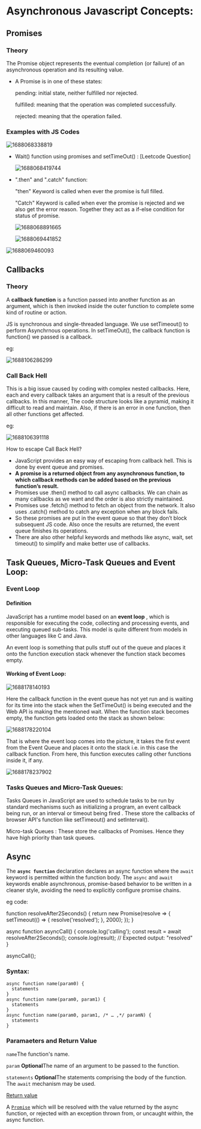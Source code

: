 # Asynchronous Javascript Concepts:

## Promises

### Theory

The Promise object represents the eventual completion (or failure) of an asynchronous operation and its resulting value.

* A Promise is in one of these states:

  pending: initial state, neither fulfilled nor rejected.

  fulfilled: meaning that the operation was completed successfully.

  rejected: meaning that the operation failed.

### Examples with JS Codes

![1688068338819](image/concepts/1688068338819.png)

* Wait() function using promises and setTimeOut() :   [Leetcode Question]

  ![1688068419744](image/concepts/1688068419744.png)
* ".then" and ".catch" function:

  "then" Keyword is called when ever the promise is full filled.

  "Catch"  Keyword is called when ever the promise is rejected and we also get the error reason.
  Together they act as a if-else condition for status of promise.

  ![1688068891665](image/concepts/1688068891665.png)

  ![1688069441852](image/concepts/1688069441852.png)

![1688069460093](image/concepts/1688069460093.png)

## Callbacks

### Theory

A **callback function** is a function passed into another function as an argument, which is then invoked inside the outer function to complete some kind of routine or action.

JS is synchronous and single-threaded language. We use setTimeout() to perform Asynchrnous operations. In setTimeOut(), the callback function is function() we passed is a callback.

eg:

 ![1688106286299](image/concepts/1688106286299.png)

### Call Back Hell

This is a big issue caused by coding with complex nested callbacks. Here, each and every callback takes an argument that is a result of the previous callbacks. In this manner, The code structure looks like a pyramid, making it difficult to read and maintain. Also, if there is an error in one function, then all other functions get affected.

eg:

![1688106391118](image/concepts/1688106391118.png)

How to escape Call Back Hell?

* JavaScript provides an easy way of escaping from callback hell. This is done by event queue and promises.
* **A promise is a returned object from any asynchronous function, to which callback methods can be added based on the previous function’s result.**
* Promises use .then() method to call async callbacks. We can chain as many callbacks as we want and the order is also strictly maintained.
* Promises use .fetch() method to fetch an object from the network. It also uses .catch() method to catch any exception when any block fails.
* So these promises are put in the event queue so that they don’t block subsequent JS code. Also once the results are returned, the event queue finishes its operations.
* There are also other helpful keywords and methods like async, wait, set timeout() to simplify and make better use of callbacks.

## Task Queues, Micro-Task Queues and Event Loop:

### Event Loop

#### Definition

JavaScript has a runtime model based on an  **event loop** , which is responsible for executing the code, collecting and processing events, and executing queued sub-tasks. This model is quite different from models in other languages like C and Java.

An event loop is something that pulls stuff out of the queue and places it onto the function execution stack whenever the function stack becomes empty.

#### Working of Event Loop:

![1688178140193](image/concepts/1688178140193.png)

Here the callback function in the event queue has not yet run and is waiting for its time into the stack when the SetTimeOut() is being executed and the Web API is making the mentioned wait. When the function stack becomes empty, the function gets loaded onto the stack as shown below:

![1688178220104](image/concepts/1688178220104.png)

That is where the event loop comes into the picture, it takes the first event from the Event Queue and places it onto the stack i.e. in this case the callback function. From here, this function executes calling other functions inside it, if any.

![1688178237902](image/concepts/1688178237902.png)

### Tasks Queues and Micro-Task Queues:

Tasks Queues in JavaScript are used to schedule tasks to be run by standard mechanisms such as initializing a program, an event callback being run, or an interval or timeout being fired . These store the callbacks of browser API's function like setTimeout() and setInterval().

Micro-task Queues : These store the callbacks of Promises. Hence they have high priority than task queues.


## Async

The **`async function`** declaration declares an async function where the `await` keyword is permitted within the function body. The `async` and `await` keywords enable asynchronous, promise-based behavior to be written in a cleaner style, avoiding the need to explicitly configure promise chains.


eg code:

function resolveAfter2Seconds() {
  return new Promise(resolve => {
    setTimeout(() => {
      resolve('resolved');
    }, 2000);
  });
}

async function asyncCall() {
  console.log('calling');
  const result = await resolveAfter2Seconds();
  console.log(result);
  // Expected output: "resolved"
}

asyncCall();

### Syntax:


```
async function name(param0) {
  statements
}
async function name(param0, param1) {
  statements
}
async function name(param0, param1, /* … ,*/ paramN) {
  statements
}
```

### Paramaeters and Return Value

`name`The function's name.

`param` **Optional**The name of an argument to be passed to the function.

`statements` **Optional**The statements comprising the body of the function. The `await` mechanism may be used.

[Return value]()

A [`Promise`](https://developer.mozilla.org/en-US/docs/Web/JavaScript/Reference/Global_Objects/Promise) which will be resolved with the value returned by the async function, or rejected with an exception thrown from, or uncaught within, the async function.
